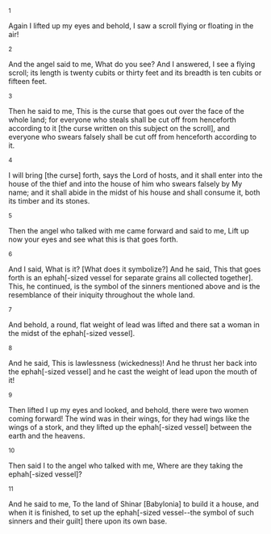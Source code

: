 <sup>1</sup> 

Again I lifted up my eyes and behold, I saw a scroll flying or floating in the air! 

<sup>2</sup> 

And the angel said to me, What do you see? And I answered, I see a flying scroll; its length is twenty cubits or thirty feet and its breadth is ten cubits or fifteen feet. 

<sup>3</sup> 

Then he said to me, This is the curse that goes out over the face of the whole land; for everyone who steals shall be cut off from henceforth according to it [the curse written on this subject on the scroll], and everyone who swears falsely shall be cut off from henceforth according to it. 

<sup>4</sup> 

I will bring [the curse] forth, says the Lord of hosts, and it shall enter into the house of the thief and into the house of him who swears falsely by My name; and it shall abide in the midst of his house and shall consume it, both its timber and its stones. 

<sup>5</sup> 

Then the angel who talked with me came forward and said to me, Lift up now your eyes and see what this is that goes forth. 

<sup>6</sup> 

And I said, What is it? [What does it symbolize?] And he said, This that goes forth is an ephah[-sized vessel for separate grains all collected together]. This, he continued, is the symbol of the sinners mentioned above and is the resemblance of their iniquity throughout the whole land. 

<sup>7</sup> 

And behold, a round, flat weight of lead was lifted and there sat a woman in the midst of the ephah[-sized vessel]. 

<sup>8</sup> 

And he said, This is lawlessness (wickedness)! And he thrust her back into the ephah[-sized vessel] and he cast the weight of lead upon the mouth of it! 

<sup>9</sup> 

Then lifted I up my eyes and looked, and behold, there were two women coming forward! The wind was in their wings, for they had wings like the wings of a stork, and they lifted up the ephah[-sized vessel] between the earth and the heavens. 

<sup>10</sup> 

Then said I to the angel who talked with me, Where are they taking the ephah[-sized vessel]? 

<sup>11</sup> 

And he said to me, To the land of Shinar [Babylonia] to build it a house, and when it is finished, to set up the ephah[-sized vessel--the symbol of such sinners and their guilt] there upon its own base.